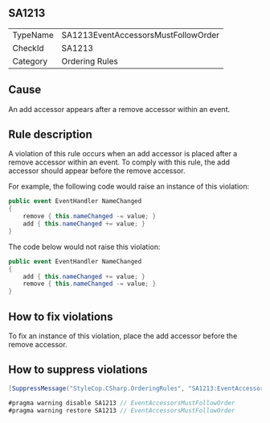 ﻿## SA1213

<table>
<tr>
  <td>TypeName</td>
  <td>SA1213EventAccessorsMustFollowOrder</td>
</tr>
<tr>
  <td>CheckId</td>
  <td>SA1213</td>
</tr>
<tr>
  <td>Category</td>
  <td>Ordering Rules</td>
</tr>
</table>

## Cause

An add accessor appears after a remove accessor within an event.

## Rule description

A violation of this rule occurs when an add accessor is placed after a remove accessor within an event. To comply with this rule, the add accessor should appear before the remove accessor.

For example, the following code would raise an instance of this violation:

```csharp
public event EventHandler NameChanged
{ 
    remove { this.nameChanged -= value; }
    add { this.nameChanged += value; }
}
```

The code below would not raise this violation:

```csharp
public event EventHandler NameChanged
{ 
    add { this.nameChanged += value; }
    remove { this.nameChanged -= value; }
}
```

## How to fix violations

To fix an instance of this violation, place the add accessor before the remove accessor.

## How to suppress violations

```csharp
[SuppressMessage("StyleCop.CSharp.OrderingRules", "SA1213:EventAccessorsMustFollowOrder", Justification = "Reviewed.")]
```

```csharp
#pragma warning disable SA1213 // EventAccessorsMustFollowOrder
#pragma warning restore SA1213 // EventAccessorsMustFollowOrder
```
